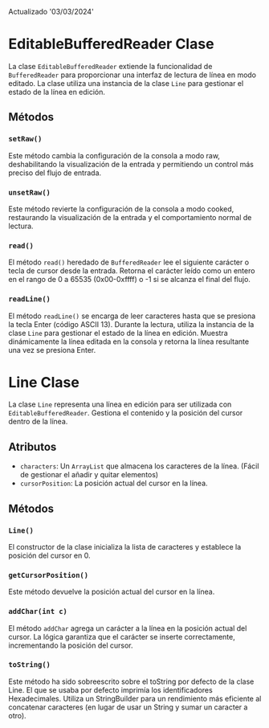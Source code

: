 Actualizado '03/03/2024'

# EditableBufferedReader Clase

La clase `EditableBufferedReader` extiende la funcionalidad de `BufferedReader` para proporcionar una interfaz de lectura de línea en modo editado. La clase utiliza una instancia de la clase `Line` para gestionar el estado de la línea en edición.

## Métodos

### `setRaw()`

Este método cambia la configuración de la consola a modo raw, deshabilitando la visualización de la entrada y permitiendo un control más preciso del flujo de entrada.

### `unsetRaw()`

Este método revierte la configuración de la consola a modo cooked, restaurando la visualización de la entrada y el comportamiento normal de lectura.

### `read()`

El método `read()` heredado de `BufferedReader` lee el siguiente carácter o tecla de cursor desde la entrada. Retorna el carácter leído como un entero en el rango de 0 a 65535 (0x00-0xffff) o -1 si se alcanza el final del flujo. 

### `readLine()`

El método `readLine()` se encarga de leer caracteres hasta que se presiona la tecla Enter (código ASCII 13). Durante la lectura, utiliza la instancia de la clase `Line` para gestionar el estado de la línea en edición. Muestra dinámicamente la línea editada en la consola y retorna la línea resultante una vez se presiona Enter.

# Line Clase

La clase `Line` representa una línea en edición para ser utilizada con `EditableBufferedReader`. Gestiona el contenido y la posición del cursor dentro de la línea.

## Atributos

- `characters`: Un `ArrayList` que almacena los caracteres de la línea. (Fácil de gestionar el añadir y quitar elementos)
- `cursorPosition`: La posición actual del cursor en la línea.

## Métodos

### `Line()`

El constructor de la clase inicializa la lista de caracteres y establece la posición del cursor en 0.

### `getCursorPosition()`

Este método devuelve la posición actual del cursor en la línea. 

### `addChar(int c)`

El método `addChar` agrega un carácter a la línea en la posición actual del cursor. La lógica garantiza que el carácter se inserte correctamente, incrementando la posición del cursor.

### `toString()`

Este método ha sido sobreescrito sobre el toString por defecto de la clase Line. El que se usaba por defecto imprimía los identificadores Hexadecimales. Utiliza un StringBuilder para un rendimiento más eficiente al concatenar caracteres (en lugar de usar un String y sumar un caracter a otro).

